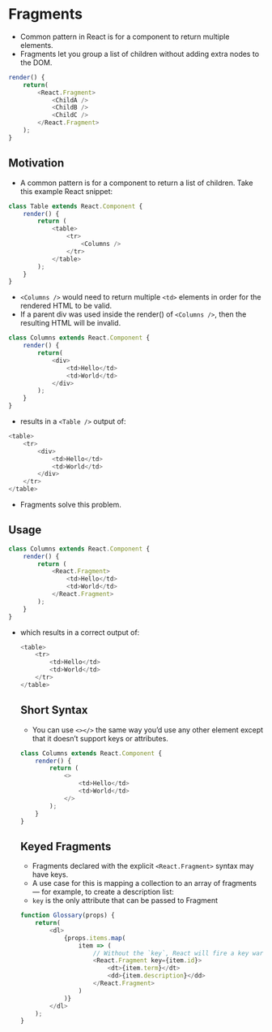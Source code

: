 # Fragments

* Common pattern in React is for a component to return multiple elements. 
* Fragments let you group a list of children without adding extra nodes to the DOM.

```ts
render() {
    return(
        <React.Fragment>
            <ChildA />
            <ChildB />
            <ChildC />
        </React.Fragment>
    );
}
```

## Motivation

* A common pattern is for a component to return a list of children. Take this example React snippet:

```ts
class Table extends React.Component {
    render() {
        return (
            <table>
                <tr>
                    <Columns />
                </tr>
            </table>
        );
    }
}
```

* `<Columns />` would need to return multiple `<td>` elements in order for the rendered HTML to be valid. 
* If a parent div was used inside the render() of `<Columns />`, then the resulting HTML will be invalid.

```ts
class Columns extends React.Component {
    render() {
        return(
            <div>
                <td>Hello</td>
                <td>World</td>
            </div>
        );
    }
}
```

* results in a `<Table />` output of:

```ts
<table>
    <tr>
        <div>
            <td>Hello</td>
            <td>World</td>
        </div>
    </tr>
</table>
```

* Fragments solve this problem.

## Usage

```ts
class Columns extends React.Component {
    render() {
        return (
            <React.Fragment>
                <td>Hello</td>
                <td>World</td>
            </React.Fragment>
        );
    }
}
```

* which results in a correct <Table /> output of:

```ts
<table>
    <tr>
        <td>Hello</td>
        <td>World</td>
    </tr>
</table>
```

## Short Syntax

* You can use `<></>` the same way you’d use any other element except that it doesn’t support keys or attributes.

```ts
class Columns extends React.Component {
    render() {
        return (
            <>
                <td>Hello</td>
                <td>World</td>
            </>
        );
    }
}
```

## Keyed Fragments

* Fragments declared with the explicit `<React.Fragment>` syntax may have keys. 
* A use case for this is mapping a collection to an array of fragments — for example, to create a description list:
* `key` is the only attribute that can be passed to Fragment

```ts
function Glossary(props) {
    return(
        <dl>
            {props.items.map(
                item => (
                    // Without the `key`, React will fire a key warning
                    <React.Fragment key={item.id}>
                        <dt>{item.term}</dt>
                        <dd>{item.description}</dd>
                    </React.Fragment>
                )
            )}
        </dl>
    );
}
```